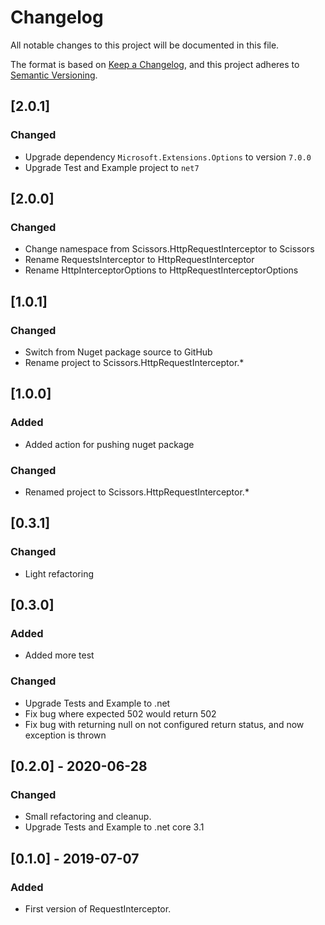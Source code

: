 # Changelog
All notable changes to this project will be documented in this file.

The format is based on [Keep a Changelog](https://keepachangelog.com/en/1.0.0/), and this project adheres to [Semantic Versioning](https://semver.org/spec/v2.0.0.html).

## [2.0.1]
### Changed
- Upgrade dependency `Microsoft.Extensions.Options` to version `7.0.0`
- Upgrade Test and Example project to `net7`

## [2.0.0]
### Changed
- Change namespace from Scissors.HttpRequestInterceptor to Scissors
- Rename RequestsInterceptor to HttpRequestInterceptor
- Rename HttpInterceptorOptions to HttpRequestInterceptorOptions

## [1.0.1]
### Changed
- Switch from Nuget package source to GitHub
- Rename project to Scissors.HttpRequestInterceptor.*

## [1.0.0]
### Added
- Added action for pushing nuget package
### Changed
- Renamed project to Scissors.HttpRequestInterceptor.*


## [0.3.1]
### Changed
- Light refactoring

## [0.3.0]
### Added
- Added more test
### Changed
- Upgrade Tests and Example to .net 
- Fix bug where expected 502 would return 502
- Fix bug with returning null on not configured return status, and now exception is thrown

## [0.2.0] - 2020-06-28
### Changed
- Small refactoring and cleanup.
- Upgrade Tests and Example to .net core 3.1

## [0.1.0] - 2019-07-07
### Added
- First version of RequestInterceptor.